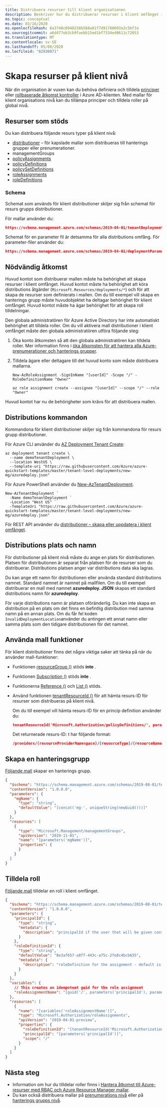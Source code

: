 ```yaml
---
title: Distribuera resurser till klient organisationen
description: Beskriver hur du distribuerar resurser i klient omfånget i en Azure Resource Manager-mall.
ms.topic: conceptual
ms.date: 03/16/2020
ms.openlocfilehash: 8a3748c0948238b588a01f7d91780693a2c5bf3a
ms.sourcegitcommit: a6d477eb3cb9faebb15ed1bf7334ed0611c72053
ms.translationtype: MT
ms.contentlocale: sv-SE
ms.lasthandoff: 05/08/2020
ms.locfileid: "82930071"
---
```

# <a name="create-resources-at-the-tenant-level"></a>Skapa resurser på klient nivå

När din organisation är vuxen kan du behöva definiera och tilldela [principer](../../governance/policy/overview.md) eller [rollbaserade åtkomst kontroller](../../role-based-access-control/overview.md) i Azure AD-klienten. Med mallar för klient organisations nivå kan du tillämpa principer och tilldela roller på global nivå.

## <a name="supported-resources"></a>Resurser som stöds

Du kan distribuera följande resurs typer på klient nivå:

* [distributioner](/azure/templates/microsoft.resources/deployments) – för kapslade mallar som distribueras till hanterings grupper eller prenumerationer.
* managementGroups
* [policyAssignments](/azure/templates/microsoft.authorization/policyassignments)
* [policyDefinitions](/azure/templates/microsoft.authorization/policydefinitions)
* [policySetDefinitions](/azure/templates/microsoft.authorization/policysetdefinitions)
* [roleAssignments](/azure/templates/microsoft.authorization/roleassignments)
* [roleDefinitions](/azure/templates/microsoft.authorization/roledefinitions)

### <a name="schema"></a>Schema

Schemat som används för klient distributioner skiljer sig från schemat för resurs grupps distributioner.

För mallar använder du:

```json
https://schema.management.azure.com/schemas/2019-08-01/tenantDeploymentTemplate.json#
```

Schemat för en parameter fil är detsamma för alla distributions omfång. För parameter-filer använder du:

```json
https://schema.management.azure.com/schemas/2019-04-01/deploymentParameters.json#
```

## <a name="required-access"></a>Nödvändig åtkomst

Huvud kontot som distribuerar mallen måste ha behörighet att skapa resurser i klient omfånget. Huvud kontot måste ha behörighet att köra distributions åtgärder (`Microsoft.Resources/deployments/*`) och för att skapa de resurser som definierats i mallen. Om du till exempel vill skapa en hanterings grupp måste huvudobjektet ha deltagar behörighet för klient omfånget. Huvud kontot måste ha ägar behörighet för att skapa roll tilldelningar.

Den globala administratören för Azure Active Directory har inte automatiskt behörighet att tilldela roller. Om du vill aktivera mall distributioner i klient omfånget måste den globala administratören utföra följande steg:

1. Öka konto åtkomsten så att den globala administratören kan tilldela roller. Mer information finns i [öka åtkomsten för att hantera alla Azure-prenumerationer och hanterings grupper](../../role-based-access-control/elevate-access-global-admin.md).

1. Tilldela ägare eller deltagare till det huvud konto som måste distribuera mallarna.

   ```azurepowershell-interactive
   New-AzRoleAssignment -SignInName "[userId]" -Scope "/" -RoleDefinitionName "Owner"
   ```

   ```azurecli-interactive
   az role assignment create --assignee "[userId]" --scope "/" --role "Owner"
   ```

Huvud kontot har nu de behörigheter som krävs för att distribuera mallen.

## <a name="deployment-commands"></a>Distributions kommandon

Kommandona för klient distributioner skiljer sig från kommandona för resurs grupp distributioner.

För Azure CLI använder du [AZ Deployment Tenant Create](/cli/azure/deployment/tenant?view=azure-cli-latest#az-deployment-tenant-create):

```azurecli-interactive
az deployment tenant create \
  --name demoTenantDeployment \
  --location WestUS \
  --template-uri "https://raw.githubusercontent.com/Azure/azure-quickstart-templates/master/tenant-level-deployments/new-mg/azuredeploy.json"
```

För Azure PowerShell använder du [New-AzTenantDeployment](/powershell/module/az.resources/new-aztenantdeployment).

```azurepowershell-interactive
New-AzTenantDeployment `
  -Name demoTenantDeployment `
  -Location "West US" `
  -TemplateUri "https://raw.githubusercontent.com/Azure/azure-quickstart-templates/master/tenant-level-deployments/new-mg/azuredeploy.json"
```

För REST API använder du [distributioner – skapa eller uppdatera i klient omfånget](/rest/api/resources/deployments/createorupdateattenantscope).

## <a name="deployment-location-and-name"></a>Distributions plats och namn

För distributioner på klient nivå måste du ange en plats för distributionen. Platsen för distributionen är separat från platsen för de resurser som du distribuerar. Distributions platsen anger var distributions data ska lagras.

Du kan ange ett namn för distributionen eller använda standard distributions namnet. Standard namnet är namnet på mallfilen. Om du till exempel distribuerar en mall med namnet **azuredeploy. JSON** skapas ett standard distributions namn för **azuredeploy**.

För varje distributions namn är platsen oföränderlig. Du kan inte skapa en distribution på en plats om det finns en befintlig distribution med samma namn på en annan plats. Om du får fel koden `InvalidDeploymentLocation`använder du antingen ett annat namn eller samma plats som den tidigare distributionen för det namnet.

## <a name="use-template-functions"></a>Använda mall funktioner

För klient distributioner finns det några viktiga saker att tänka på när du använder mall-funktioner:

* Funktionen [resourceGroup ()](template-functions-resource.md#resourcegroup) stöds **inte** .
* Funktionen [Subscription ()](template-functions-resource.md#subscription) stöds **inte** .
* Funktionerna [Reference ()](template-functions-resource.md#reference) och [List ()](template-functions-resource.md#list) stöds.
* Använd funktionen [tenantResourceId ()](template-functions-resource.md#tenantresourceid) för att hämta resurs-ID för resurser som distribueras på klient nivå.

  Om du till exempel vill hämta resurs-ID för en princip definition använder du:

  ```json
  tenantResourceId('Microsoft.Authorization/policyDefinitions/', parameters('policyDefinition'))
  ```

  Det returnerade resurs-ID: t har följande format:

  ```json
  /providers/{resourceProviderNamespace}/{resourceType}/{resourceName}
  ```

## <a name="create-management-group"></a>Skapa en hanteringsgrupp

[Följande mall](https://github.com/Azure/azure-quickstart-templates/tree/master/tenant-level-deployments/new-mg) skapar en hanterings grupp.

```json
{
  "$schema": "https://schema.management.azure.com/schemas/2019-08-01/tenantDeploymentTemplate.json#",
  "contentVersion": "1.0.0.0",
  "parameters": {
    "mgName": {
      "type": "string",
      "defaultValue": "[concat('mg-', uniqueString(newGuid()))]"
    }
  },
  "resources": [
    {
      "type": "Microsoft.Management/managementGroups",
      "apiVersion": "2019-11-01",
      "name": "[parameters('mgName')]",
      "properties": {
      }
    }
  ]
}
```

## <a name="assign-role"></a>Tilldela roll

[Följande mall](https://github.com/Azure/azure-quickstart-templates/tree/master/tenant-level-deployments/tenant-role-assignment) tilldelar en roll i klient omfånget.

```json
{
  "$schema": "https://schema.management.azure.com/schemas/2019-08-01/tenantDeploymentTemplate.json#",
  "contentVersion": "1.0.0.0",
  "parameters": {
    "principalId": {
      "type": "string",
      "metadata": {
        "description": "principalId if the user that will be given contributor access to the resourceGroup"
      }
    },
    "roleDefinitionId": {
      "type": "string",
      "defaultValue": "8e3af657-a8ff-443c-a75c-2fe8c4bcb635",
      "metadata": {
        "description": "roleDefinition for the assignment - default is owner"
      }
    }
  },
  "variables": {
    // This creates an idempotent guid for the role assignment
    "roleAssignmentName": "[guid('/', parameters('principalId'), parameters('roleDefinitionId'))]"
  },
  "resources": [
    {
      "name": "[variables('roleAssignmentName')]",
      "type": "Microsoft.Authorization/roleAssignments",
      "apiVersion": "2019-04-01-preview",
      "properties": {
        "roleDefinitionId": "[tenantResourceId('Microsoft.Authorization/roleDefinitions', parameters('roleDefinitionId'))]",
        "principalId": "[parameters('principalId')]",
        "scope": "/"
      }
    }
  ]
}
```

## <a name="next-steps"></a>Nästa steg

* Information om hur du tilldelar roller finns i [Hantera åtkomst till Azure-resurser med RBAC och Azure Resource Manager mallar](../../role-based-access-control/role-assignments-template.md).
* Du kan också distribuera mallar på [prenumerations nivå](deploy-to-subscription.md) eller på [hanterings grupps nivå](deploy-to-management-group.md).
